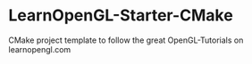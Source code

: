 # LearnOpenGL-Starter-CMake
CMake project template to follow the great OpenGL-Tutorials on learnopengl.com
